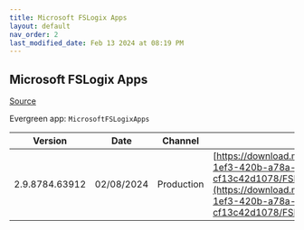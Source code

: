 ```yaml
---
title: Microsoft FSLogix Apps
layout: default
nav_order: 2
last_modified_date: Feb 13 2024 at 08:19 PM
---
```


## Microsoft FSLogix Apps

[Source](https://docs.microsoft.com/fslogix/)

Evergreen app: `MicrosoftFSLogixApps`

| Version        | Date       | Channel    | URI                                                                                                                                                                                                                                      |
| -------------- | ---------- | ---------- | ---------------------------------------------------------------------------------------------------------------------------------------------------------------------------------------------------------------------------------------- |
| 2.9.8784.63912 | 02/08/2024 | Production | [https://download.microsoft.com/download/1/7/1/17134492-1ef3-420b-a78a-cf13c42d1078/FSLogix_Apps_2.9.8784.63912.zip](https://download.microsoft.com/download/1/7/1/17134492-1ef3-420b-a78a-cf13c42d1078/FSLogix_Apps_2.9.8784.63912.zip) |
